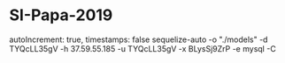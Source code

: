 # SI-Papa-2019

autoIncrement: true,
timestamps: false
sequelize-auto -o "./models" -d TYQcLL35gV -h 37.59.55.185 -u TYQcLL35gV -x BLysSj9ZrP -e mysql -C